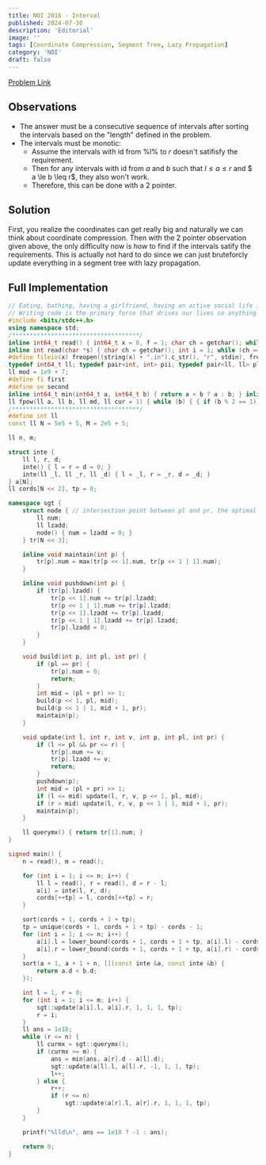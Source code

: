 ```yaml
---
title: NOI 2016 - Interval
published: 2024-07-30
description: 'Editorial'
image: ''
tags: [Coordinate Compression, Segment Tree, Lazy Propagation]
category: 'NOI'
draft: false 
---
```


<a href="https://loj.ac/p/2086" target="_blank"> Problem Link </a>

## Observations

- The answer must be a consecutive sequence of intervals after sorting the intervals based on the "length" defined in the problem.
- The intervals must be monotic:
  - Assume the intervals with id from %l% to $r$ doesn't satifisfy the requirement.
  - Then for any intervals with id from $a$ and $b$ such that $l \leq a \le r$ and $ a \le b \leq r$, they also won't work.
  - Therefore, this can be done with a 2 pointer.

## Solution

First, you realize the coordinates can get really big and naturally we can think about coordinate compression. Then with the 2 pointer observation given above, the only difficulty now is how to find if the intervals satify the requirements. This is actually not hard to do since we can just bruteforcly update everything in a segment tree with lazy propagation.

## Full Implementation

```cpp
// Eating, bathing, having a girlfriend, having an active social life is incidental, it gets in the way of code time.
// Writing code is the primary force that drives our lives so anything that interrupts that is wasteful.
#include <bits/stdc++.h>
using namespace std;
/************************************/
inline int64_t read() { int64_t x = 0, f = 1; char ch = getchar(); while (ch<'0'|| ch>'9') { if(ch == '-') f = -1; ch = getchar(); } while (ch >= '0' && ch <= '9') { x = x * 10 + ch - '0'; ch = getchar();} return x * f; }
inline int read(char *s) { char ch = getchar(); int i = 1; while (ch == ' ' || ch == '\n') ch = getchar(); while (ch != ' ' && ch != '\n') s[i++] = ch, ch = getchar(); s[i] = '\0'; return i - 1; }
#define fileio(x) freopen((string(x) + ".in").c_str(), "r", stdin), freopen((string(x) + ".out").c_str(), "w", stdout)
typedef int64_t ll; typedef pair<int, int> pii; typedef pair<ll, ll> pll; typedef long double ld;
ll mod = 1e9 + 7;
#define fi first
#define se second
inline int64_t min(int64_t a, int64_t b) { return a < b ? a : b; } inline int64_t max(int64_t a, int64_t b) { return a > b ? a : b; }
ll fpow(ll a, ll b, ll md, ll cur = 1) { while (b) { { if (b % 2 == 1) cur *= a; } a *= a, b = b / 2, a %= md, cur %= md; } return cur % md; }
/************************************/
#define int ll
const ll N = 5e5 + 5, M = 2e5 + 5;

ll n, m;

struct inte {
    ll l, r, d;
    inte() { l = r = d = 0; }
    inte(ll _l, ll _r, ll _d) { l = _l, r = _r, d = _d; }
} a[N];
ll cords[N << 2], tp = 0;

namespace sgt {
    struct node { // intersection point between pl and pr, the optimal answer
        ll num;
        ll lzadd;
        node() { num = lzadd = 0; }
    } tr[N << 3];

    inline void maintain(int p) {
        tr[p].num = max(tr[p << 1].num, tr[p << 1 | 1].num);
    }

    inline void pushdown(int p) {
        if (tr[p].lzadd) {
            tr[p << 1].num += tr[p].lzadd;
            tr[p << 1 | 1].num += tr[p].lzadd;
            tr[p << 1].lzadd += tr[p].lzadd;
            tr[p << 1 | 1].lzadd += tr[p].lzadd;
            tr[p].lzadd = 0;
        }
    }

    void build(int p, int pl, int pr) {
        if (pl == pr) {
            tr[p].num = 0;
            return;
        }
        int mid = (pl + pr) >> 1;
        build(p << 1, pl, mid);
        build(p << 1 | 1, mid + 1, pr);
        maintain(p);
    }

    void update(int l, int r, int v, int p, int pl, int pr) {
        if (l <= pl && pr <= r) {
            tr[p].num += v;
            tr[p].lzadd += v;
            return;
        }
        pushdown(p);
        int mid = (pl + pr) >> 1;
        if (l <= mid) update(l, r, v, p << 1, pl, mid);
        if (r > mid) update(l, r, v, p << 1 | 1, mid + 1, pr);
        maintain(p);
    }

    ll querymx() { return tr[1].num; }
}

signed main() {
    n = read(), m = read();

    for (int i = 1; i <= n; i++) {
        ll l = read(), r = read(), d = r - l;
        a[i] = inte(l, r, d);
        cords[++tp] = l, cords[++tp] = r;
    }

    sort(cords + 1, cords + 1 + tp);
    tp = unique(cords + 1, cords + 1 + tp) - cords - 1;
    for (int i = 1; i <= n; i++) {
        a[i].l = lower_bound(cords + 1, cords + 1 + tp, a[i].l) - cords;
        a[i].r = lower_bound(cords + 1, cords + 1 + tp, a[i].r) - cords;
    }
    sort(a + 1, a + 1 + n, [](const inte &a, const inte &b) {
        return a.d < b.d;
    });

    int l = 1, r = 0;
    for (int i = 1; i <= m; i++) {
        sgt::update(a[i].l, a[i].r, 1, 1, 1, tp);
        r = i;
    }
    ll ans = 1e18;
    while (r <= n) {
        ll curmx = sgt::querymx();
        if (curmx >= m) {
            ans = min(ans, a[r].d - a[l].d);
            sgt::update(a[l].l, a[l].r, -1, 1, 1, tp);
            l++;
        } else {
            r++;
            if (r <= n) 
                sgt::update(a[r].l, a[r].r, 1, 1, 1, tp);
        }
    }

    printf("%lld\n", ans == 1e18 ? -1 : ans);

    return 0;
}
```
